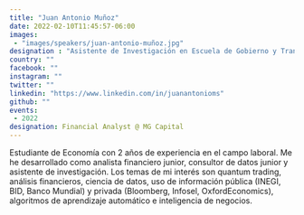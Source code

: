 ```yaml
---
title: "Juan Antonio Muñoz"
date: 2022-02-10T11:45:57-06:00
images:
 - "images/speakers/juan-antonio-muñoz.jpg"
designation : "Asistente de Investigación en Escuela de Gobierno y Transformación Pública del Tecnologico de Monterrey"
country: ""
facebook: ""
instagram: ""
twitter: ""
linkedin: "https://www.linkedin.com/in/juanantonioms"
github: ""
events:
 - 2022
designation: Financial Analyst @ MG Capital 
---
```


Estudiante de Economía con 2 años de experiencia en el campo laboral. Me he desarrollado como analista financiero junior, consultor de datos junior y asistente de investigación. Los temas de mi interés son quantum trading, análisis financieros, ciencia de datos, uso de información pública (INEGI, BID, Banco Mundial) y privada (Bloomberg, Infosel, OxfordEconomics), algoritmos de aprendizaje automático e inteligencia de negocios. 
